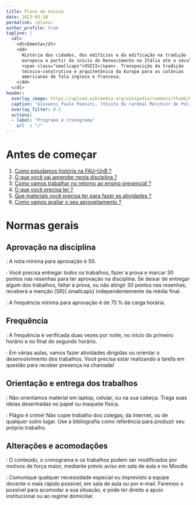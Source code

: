 ```yaml
---
title: Plano de ensino
date: 2023-03-30
permalink: /plano/
author_profile: true
tagline: |
  <dl>
    <dt>Ementa</dt>
    <dd>
      História das cidades, dos edifícios e da edificação na tradição
      europeia a partir do início do Renascimento na Itália até o século
      <span class="smallcaps">XVIII</span>. Transposição da tradição
      técnico-construtiva e arquitetônica da Europa para as colônias
      americanas de fala inglesa e francesa.
    </dd>
  </dl>
header:
  overlay_image: https://upload.wikimedia.org/wikipedia/commons/thumb/0/0c/Le_cardinal_Melchior_de_Polignac_visitant_Saint-Pierre_de_Rome_-_Giovanni_Paolo_Panini_-_Q18573439.jpg/2560px-Le_cardinal_Melchior_de_Polignac_visitant_Saint-Pierre_de_Rome_-_Giovanni_Paolo_Panini_-_Q18573439.jpg
  caption: "Giovanni Paolo Pannini, [Visita do cardeal Melchior de Polignac à basílica de São Pedro](https://commons.wikimedia.org/wiki/File:Le_cardinal_Melchior_de_Polignac_visitant_Saint-Pierre_de_Rome_-_Giovanni_Paolo_Panini_-_Q18573439.jpg), 1730"
  overlay_filter: 0.5
  actions:
  - label: "Programa e cronograma"
    url  : "/"
---
```


# Antes de começar #

<!--1. [Por que estudar história da arquitetura ?](../_plano/por-que-historia.md)-->
1. [Como estudamos história na FAU–UnB ?](../_plano/sobre-disciplina.md) <!--_-->
3. [O que você vai aprender nesta disciplina ?](../_plano/objetivos.md) <!--_-->
4. [Como vamos trabalhar no retorno ao ensino presencial ?](../_plano/metodologia.md) <!--_-->
5. [O que você precisa ler ?](../_plano/bibliografia.md) <!--_-->
6. [Que materiais você precisa ter para fazer as atividades ?](../_trabalho/materiais.md) <!--_-->
7. [Como vamos avaliar o seu aproveitamento ?](../_plano/avalia.md) <!--_-->

# Normas gerais #

## Aprovação na disciplina ##

<i class="fas fa-award"></i>

: A nota mínima para aprovação é 50.

<i class="fas fa-tasks"></i>

: Você precisa entregar *todos* os trabalhos, fazer a prova e marcar 30
  pontos nas resenhas para ter aprovação na
  disciplina. Se deixar de entregar algum dos trabalhos, faltar à prova,
  ou não atingir 30 pontos nas resenhas, receberá a
  menção [SR]{.smallcaps} independentemente da média final.

<i class="fas fa-calendar-check"></i>

: A frequência mínima para aprovação é de 75 % da carga horária.

## Frequência ##

<i class="fas fa-clock"></i>

: A frequência é verificada duas vezes por noite, no início do primeiro
  horário e no final do segundo horário.

<i class="fas fa-pencil-ruler"></i>

: Em várias aulas, vamos fazer atividades dirigidas ou orientar o
  desenvolvimento dos trabalhos. Você precisa estar realizando a tarefa
  em questão para receber presença na chamada!

## Orientação e entrega dos trabalhos ##

<i class="fas fa-laptop"></i>

: Não orientamos material em laptop, celular, ou na sua cabeça. Traga
  suas ideias desenhadas no papel ou maquete física.

<i class="fas fa-copy"></i>

: Plágio é crime! Não copie trabalho dos colegas, da internet, ou de
  qualquer outro lugar. Use a bibliografia como referência para produzir
  seu próprio trabalho.

## Alterações e acomodações ##

<i class="ai ai-moodle"></i>

: O conteúdo, o cronograma e os trabalhos podem ser modificados por
  motivos de força maior, mediante prévio aviso em sala de aula e no
  Moodle.

<i class="fas fa-universal-access"></i>

: Comunique qualquer necessidade especial ou imprevisto à equipe docente
  o mais rápido possível, em sala de aula ou por e-mail. Faremos o
  possível para acomodar a sua situação, e pode ter
  direito a apoio institucional ou ao regime domiciliar.

